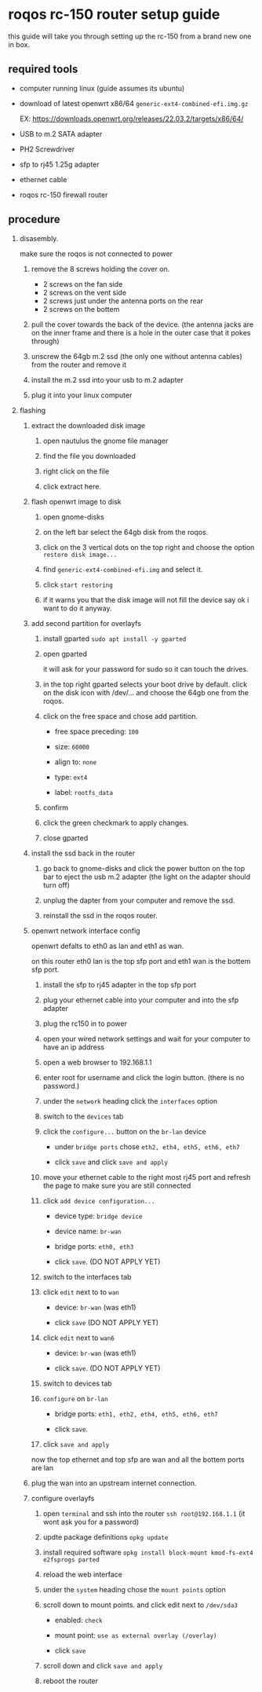 # roqos rc-150 router setup guide

this guide will take you through setting up the rc-150 from a brand new one in box.

## required tools

* computer running linux (guide assumes its ubuntu)

* download of latest openwrt x86/64 `generic-ext4-combined-efi.img.gz`

    EX: https://downloads.openwrt.org/releases/22.03.2/targets/x86/64/

* USB to m.2 SATA adapter

* PH2 Screwdriver

* sfp to rj45 1.25g adapter

* ethernet cable

* roqos rc-150 firewall router


## procedure

1. disasembly.

    make sure the roqos is not connected to power

    1. remove the 8 screws holding the cover on.
        * 2 screws on the fan side
        * 2 screws on the vent side
        * 2 screws just under the antenna ports on the rear
        * 2 screws on the bottem

    1. pull the cover towards the back of the device. (the antenna jacks are on the inner frame and there is a hole in the outer case that it pokes through)

    1. unscrew the 64gb m.2 ssd (the only one without antenna cables) from the router and remove it

    1. install the m.2 ssd into your usb to m.2 adapter

    1. plug it into your linux computer

1. flashing

    1. extract the downloaded disk image
        
        1. open nautulus the gnome file manager
        
        1. find the file you downloaded
        
        1. right click on the file
        
        1. click extract here.

    1. flash openwrt image to disk

        1. open gnome-disks

        1. on the left bar select the 64gb disk from the roqos.

        1. click on the 3 vertical dots on the top right and choose the option `restore disk image...`

        1. find `generic-ext4-combined-efi.img` and select it.

        1. click `start restoring`
        
        1. if it warns you that the disk image will not fill the device say ok i want to do it anyway.

    1. add second partition for overlayfs

        1. install gparted `sudo apt install -y gparted`

        1. open gparted

            it will ask for your password for sudo so it can touch the drives.

        1. in the top right gparted selects your boot drive by default. click on the disk icon with /dev/... and choose the 64gb one from the roqos.

        1. click on the free space and chose add partition.

            * free space preceding: `100`

            * size: `60000`

            * align to: `none`

            * type: `ext4`

            * label: `rootfs_data`
        
        1. confirm

        1. click the green checkmark to apply changes.

        1. close gparted
    
    1. install the ssd back in the router

        1. go back to gnome-disks and click the power button on the top bar to eject the usb m.2 adapter (the light on the adapter should turn off)

        1. unplug the dapter from your computer and remove the ssd.

        1. reinstall the ssd in the roqos router. 

    1. openwrt network interface config

        openwrt defalts to eth0 as lan and eth1 as wan.
        
        on this router eth0 lan is the top sfp port and eth1 wan is the bottem sfp port.

        1. install the sfp to rj45 adapter in the top sfp port

        1. plug your ethernet cable into your computer and into the sfp adapter

        1. plug the rc150 in to power

        1. open your wired network settings and wait for your computer to have an ip address

        1. open a web browser to 192.168.1.1

        1. enter root for username and click the login button. (there is no password.)

        1. under the `network` heading click the `interfaces` option

        1. switch to the `devices` tab

        1. click the `configure...` button on the `br-lan` device

            * under `bridge ports` chose `eth2, eth4, eth5, eth6, eth7`

            * click `save` and click `save and apply`

        1. move your ethernet cable to the right most rj45 port and refresh the page to make sure you are still connected

        1. click `add device configuration...`

            * device type: `bridge device`

            * device name: `br-wan`

            * bridge ports: `eth0, eth3`

            * click `save`. (DO NOT APPLY YET)

        1. switch to the interfaces tab
        
        1. click `edit` next to to `wan`

            * device: `br-wan` (was eth1)

            * click `save` (DO NOT APPLY YET)

        1. click `edit` next to `wan6`

            * device: `br-wan` (was eth1)

            * click `save`. (DO NOT APPLY YET)

        1. switch to devices tab

        1. `configure` on `br-lan`

            * bridge ports: `eth1, eth2, eth4, eth5, eth6, eth7`

            * click `save`.

        1. click `save and apply`

        now the top ethernet and top sfp are wan and all the bottem ports are lan

    1. plug the wan into an upstream internet connection.

    1. configure overlayfs

        1. open `terminal` and ssh into the router `ssh root@192.168.1.1` (it wont ask you for a password)

        1. updte package definitions `opkg update`

        1. install required software `opkg install block-mount kmod-fs-ext4 e2fsprogs parted`

        1. reload the web interface

        1. under the `system` heading chose the `mount points` option

        1. scroll down to mount points. and click edit next to `/dev/sda3`

            * enabled: `check`

            * mount point: `use as external overlay (/overlay)` 

            * click `save`

        1. scroll down and click `save and apply`

        1. reboot the router